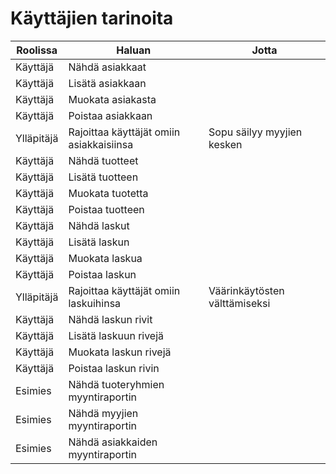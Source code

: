 # Käyttäjien tarinoita

Roolissa | Haluan | Jotta
--- | --- | ---
Käyttäjä | Nähdä asiakkaat |
Käyttäjä | Lisätä asiakkaan |
Käyttäjä | Muokata asiakasta |
Käyttäjä | Poistaa asiakkaan |
Ylläpitäjä | Rajoittaa käyttäjät omiin asiakkaisiinsa | Sopu säilyy myyjien kesken
Käyttäjä | Nähdä tuotteet |
Käyttäjä | Lisätä tuotteen |
Käyttäjä | Muokata tuotetta |
Käyttäjä | Poistaa tuotteen |
Käyttäjä | Nähdä laskut |
Käyttäjä | Lisätä laskun |
Käyttäjä | Muokata laskua |
Käyttäjä | Poistaa laskun |
Ylläpitäjä | Rajoittaa käyttäjät omiin laskuihinsa | Väärinkäytösten välttämiseksi
Käyttäjä | Nähdä laskun rivit |
Käyttäjä | Lisätä laskuun rivejä |
Käyttäjä | Muokata laskun rivejä |
Käyttäjä | Poistaa laskun rivin |
Esimies | Nähdä tuoteryhmien myyntiraportin |
Esimies | Nähdä myyjien myyntiraportin |
Esimies | Nähdä asiakkaiden myyntiraportin |
